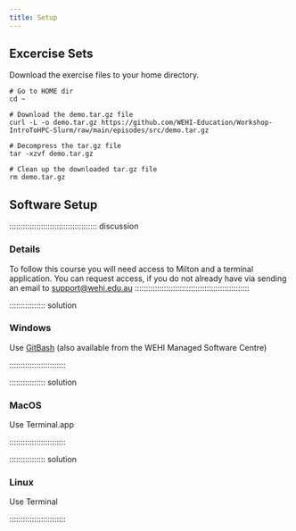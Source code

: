 ```yaml
---
title: Setup
---
```




## Excercise Sets


Download the exercise files to your home directory.

```
# Go to HOME dir
cd ~

# Download the demo.tar.gz file
curl -L -o demo.tar.gz https://github.com/WEHI-Education/Workshop-IntroToHPC-Slurm/raw/main/episodes/src/demo.tar.gz

# Decompress the tar.gz file
tar -xzvf demo.tar.gz

# Clean up the downloaded tar.gz file
rm demo.tar.gz
```


## Software Setup

::::::::::::::::::::::::::::::::::::::: discussion

### Details

To follow this course you will need access to Milton and a terminal application.
You can request access, if you do not already have via sending an email to [support@wehi.edu.au](mailto:support@wehi.edu.au)
:::::::::::::::::::::::::::::::::::::::::::::::::::

:::::::::::::::: solution

### Windows

Use [GitBash](https://gitforwindows.org/) (also available from the WEHI Managed Software Centre)

:::::::::::::::::::::::::

:::::::::::::::: solution

### MacOS

Use Terminal.app

:::::::::::::::::::::::::


:::::::::::::::: solution

### Linux

Use Terminal

:::::::::::::::::::::::::

